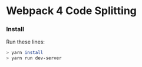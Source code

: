 # Webpack 4 Code Splitting

### Install
Run these lines:
```bash
> yarn install
> yarn run dev-server
```